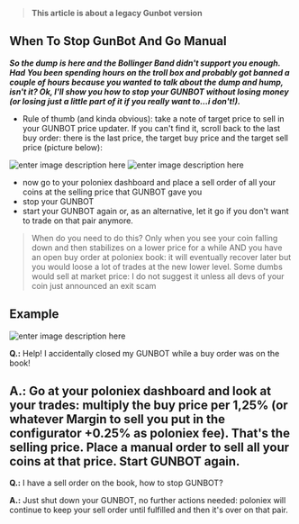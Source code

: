 > **This article is about a legacy Gunbot version**

 When To Stop GunBot And Go Manual
---------------------------------------

 ***So the dump is here and the Bollinger Band didn't support you enough. Had You been spending hours on the troll box and probably got banned a couple of hours because you wanted to talk about the dump and hump, isn't it? Ok, I'll show you how to stop your GUNBOT without losing money (or losing just a little part of it if you really want to...i don't!).***


 - Rule of thumb (and kinda obvious): take a note of target price to sell in your GUNBOT price updater. If you can't find it, scroll back to the last buy order: there is the last price, the target buy price and the target sell price (picture below):

![enter image description here](https://ibin.co/34wZDgdo9dy3.png)
![enter image description here](https://ibin.co/34wd4X8vMngJ.png)

 - now go to your poloniex dashboard and place a sell order of all your coins at the selling price that GUNBOT gave you
 - stop your GUNBOT
 - start your GUNBOT again or, as an alternative, let it go if you don't want to trade on that pair anymore.

 >  When do you need to do this? Only when you see your coin falling down and then stabilizes on a lower price for a while AND you have an open buy order at poloniex book: it will eventually recover later but you would loose a lot of trades at the new lower level. Some dumbs would sell at market price: I do not suggest it unless all devs of your coin just announced an exit scam


Example
-------

![enter image description here](https://ibin.co/35L5nnaNfBiN.png)

**Q.:** Help! I accidentally closed my GUNBOT while a buy order was on the book!

 **A.:** Go at your poloniex dashboard and look at your trades: multiply the buy price per 1,25% (or whatever Margin to sell you put in the configurator +0.25% as poloniex fee). That's the selling price. Place a manual order to sell all your coins at that price. Start GUNBOT again.
 -----------
**Q.:** I have a sell order on the book, how to stop GUNBOT?

 **A.:** Just shut down your GUNBOT, no further actions needed: poloniex will continue to keep your sell order until fulfilled and then it's over on that pair.